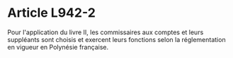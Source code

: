 # Article L942-2

Pour l'application du livre II, les commissaires aux comptes et leurs suppléants sont choisis et exercent leurs fonctions selon la réglementation en vigueur en Polynésie française.